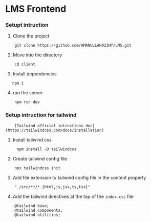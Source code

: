 
# LMS Frontend


### Setupt intruction 

1. Clone the project 

```
    git clone https://github.com/AMANULLAH023HY/LMS.git
```
2. Move into the directory 

```
    cd client
```
3. Install dependencies 

```
   npm i 
```
4. run the server

```
    npm run dev
```
### Setup intruction for tailwind 

```
    [Tailwind official intructions doc](https://tailwindcss.com/docs/installation)
```
1. Install tailwind css 

```
     npm install -D tailwindcss
```
2. Create tailwind config file 

```
    npx tailwindcss init
```
3.  Add file extension to tailwind config file in the content property

```
    "./src/**/*.{html,js,jsx,ts,tsx}"
```

4. Add the tailwind directives at the top of the `index.css` file 

```
    @tailwind base;
    @tailwind components;
    @tailwind utilities;
```
